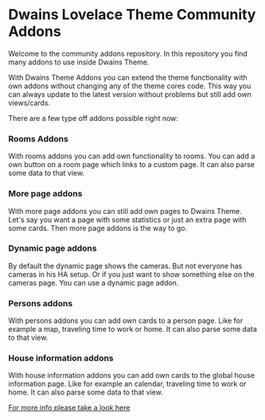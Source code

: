 # Dwains Lovelace Theme Community Addons

Welcome to the community addons repository. In this repository you find many addons to use inside Dwains Theme.

With Dwains Theme Addons you can extend the theme functionality with own addons without changing any of the theme cores code. This way you can always update to the latest version without problems but still add own views/cards.

There are a few type off addons possible right now:

### Rooms Addons
With rooms addons you can add own functionality to rooms. You can add a own button on a room page which links to a custom page. It can also parse some data to that view. 

### More page addons
With more page addons you can still add own pages to Dwains Theme. Let's say you want a page with some statistics or just an extra page with some cards. Then more page addons is the way to go.

### Dynamic page addons
By default the dynamic page shows the cameras. But not everyone has cameras in his HA setup. Or if you just want to show something else on the cameras page. You can use a dynamic page addon.

### Persons addons
With persons addons you can add own cards to a person page. Like for example a map, traveling time to work or home. It can also parse some data to that view. 

### House information addons
With house information addons you can add own cards to the global house information page. Like for example an calendar, traveling time to work or home. It can also parse some data to that view. 

[For more info please take a look here](https://dwainscheeren.github.io/lovelace-dwains-theme/addons/)
